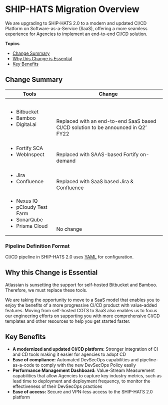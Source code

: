 # SHIP-HATS Migration Overview

We are upgrading to SHIP-HATS 2.0 to a modern and updated CI/CD Platform on Software-as-a-Service (SaaS), offering a more seamless experience for Agencies to implement an end-to-end CI/CD solution.

**Topics**
- [Change Summary](#change-summary)
- [Why this Change is Essential](#why-this-change-is-essential)
- [Key Benefits](#key-benefits)

## Change Summary

| **Tools** | **Change** |
| --- | --- |
| <ul><li>Bitbucket</li><li>Bamboo</li><li>Digital.ai</li></ul> | <br><br><br>Replaced with an end-to-end SaaS based CI/CD solution to be announced in Q2’ FY22  |  
| <ul><li>Fortify SCA</li><li>WebInspect</li></ul> | <br><br>Replaced with SAAS-based Fortify on-demand |  
|<ul><li>Jira </li><li>Confluence </li></ul>|<br><br>Replaced with SaaS based Jira & Confluence|
| <ul><li>Nexus IQ </li><li>pCloudy Test Farm </li><li>SonarQube </li><li>Prisma Cloud </li></ul> | <br><br><br><br><br>No change |  

### Pipeline Definition Format

CI/CD pipeline in SHIP-HATS 2.0 uses [YAML](https://en.wikipedia.org/wiki/YAML) for configuration. 

## Why this Change is Essential
Atlassian is sunsetting the support for self-hosted Bitbucket and Bamboo. Therefore, we must replace these tools.  

We are taking the opportunity to move to a SaaS model that enables you to enjoy the benefits of a more progressive CI/CD product with value-added features. Moving from self-hosted COTS to SaaS also enables us to focus our engineering efforts on supporting you with more comprehensive CI/CD templates and other resources to help you get started faster.

## Key Benefits

- **A modernized and updated CI/CD platform:** Stronger integration of CI and CD tools making it easier for agencies to adopt CD  
- **Ease of compliance:** Automated DevSecOps capabilities and pipeline-as-a-code to comply with the new DevSecOps Policy easily 
- **Performance Management Dashboard:** Value-Stream Measurement capabilities that allow Agencies to capture key industry metrics, such as lead time to deployment and deployment frequency, to monitor the effectiveness of their DevSecOps practices 
- **Ease of access:** Secure and VPN-less access to the SHIP-HATS 2.0 platform  